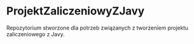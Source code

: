 # ProjektZaliczeniowyZJavy
Repozytorium stworzone dla potrzeb związanych z tworzeniem projektu zaliczeniowego z Javy.
